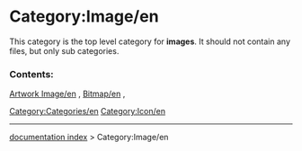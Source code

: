 # Category:Image/en
This category is the top level category for **images**. It should not contain any files, but only sub categories.

### Contents:

[Artwork Image/en](Artwork_Image/en.md) , [Bitmap/en](Bitmap/en.md) ,

[Category:Categories/en](Category:Categories/en.md) [Category:Icon/en](Category:Icon/en.md)

---
[documentation index](../README.md) > Category:Image/en
